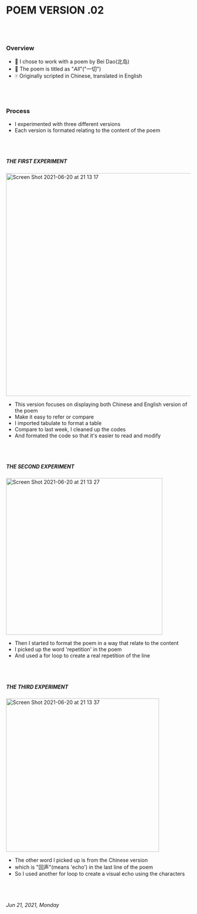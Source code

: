 
# POEM VERSION .02

<br/>
<br/>

### Overview

* 🎲 I chose to work with a poem by Bei Dao(北岛)
* 📜 The poem is titled as "*All*"("一切")
* 🀄️ Originally scripted in Chinese, translated in English

<br/>
<br/>

### Process
- I experimented with three different versions
- Each version is formated relating to the content of the poem

<br/>
<br/>

##### THE FIRST EXPERIMENT

<img width="606" alt="Screen Shot 2021-06-20 at 21 13 17" src="https://user-images.githubusercontent.com/65922297/122695150-96b84a80-d20d-11eb-8f32-577d546c0f84.png">

- This version focuses on displaying both Chinese and English version of the poem
- Make it easy to refer or compare
- I imported tabulate to format a table
- Compare to last week, I cleaned up the codes
- And formated the code so that it's easier to read and modify

<br/>
<br/>

##### THE SECOND EXPERIMENT

<img width="426" alt="Screen Shot 2021-06-20 at 21 13 27" src="https://user-images.githubusercontent.com/65922297/122695388-35dd4200-d20e-11eb-9763-0e52da8f7c44.png">

- Then I started to format the poem in a way that relate to the content
- I picked up the word 'repetition' in the poem
- And used a for loop to create a real repetition of the line

<br/>
<br/>

##### THE THIRD EXPERIMENT

<img width="417" alt="Screen Shot 2021-06-20 at 21 13 37" src="https://user-images.githubusercontent.com/65922297/122695473-7472fc80-d20e-11eb-815b-b57bbbe888d2.png">

- The other word I picked up is from the Chinese version
- which is "回声"(means 'echo') in the last line of the poem
- So I used another for loop to create a visual echo using the characters

<br/>
<br/>

###### *Jun 21, 2021, Monday*
